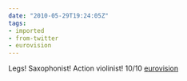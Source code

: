 ```yaml
---
date: "2010-05-29T19:24:05Z"
tags:
- imported
- from-twitter
- eurovision
---
```

Legs\! Saxophonist\! Action violinist\! 10/10 [eurovision](/tags/eurovision)
